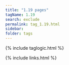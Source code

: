 ```yaml
---
title: "1.19 pages"
tagName: 1.19
search: exclude
permalink: tag_1.19.html
sidebar: 
folder: tags
---
```

{% include taglogic.html %}

{% include links.html %}
